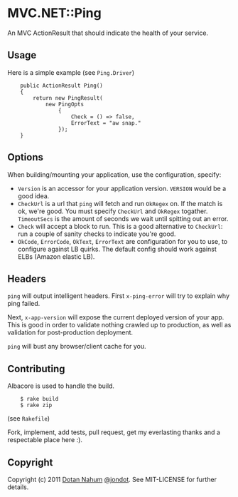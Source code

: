 # MVC.NET::Ping
An MVC ActionResult that should indicate the health of your service.


## Usage
Here is a simple example (see `Ping.Driver`)

        public ActionResult Ping()
        {
            return new PingResult(
                new PingOpts
                    {
                        Check = () => false,
                        ErrorText = "aw snap."
                    });
        }

## Options

When building/mounting your application, use the configuration,
specify:

* `Version` is an accessor for your application version. `VERSION`
  would be a good idea.
* `CheckUrl` is a url that `ping` will fetch and run `OkRegex` on. If
  the match is ok, we're good. You must specify `CheckUrl` and
`OkRegex` togather. `TimeoutSecs` is the amount of seconds we wait
until spitting out an error.
* `Check` will accept a block to run. This is a good alternative to
  `CheckUrl`: run a couple of sanity checks to indicate you're good.
* `OkCode`, `ErrorCode`, `OkText`, `ErrorText` are configuration for
  you to use, to configure against LB quirks. The default config should
work against ELBs (Amazon elastic LB).

## Headers

`ping` will output intelligent headers. First `x-ping-error` will try to
explain why ping failed.  

Next, `x-app-version` will expose the current deployed version of your
app. This is good in order to validate nothing crawled up to production,
as well as validation for post-production deployment.  

`ping` will bust any browser/client cache for you.


## Contributing

Albacore is used to handle the build.

        $ rake build
        $ rake zip
        
(see `Rakefile`)


Fork, implement, add tests, pull request, get my everlasting thanks and a respectable place here :).


## Copyright

Copyright (c) 2011 [Dotan Nahum](http://gplus.to/dotan) [@jondot](http://twitter.com/jondot). See MIT-LICENSE for further details.




